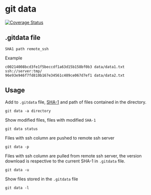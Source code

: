 # git data

[![Coverage Status](https://coveralls.io/repos/juanpabloaj/gitdata/badge.png?branch=master)](https://coveralls.io/r/juanpabloaj/gitdata?branch=master)

## .gitdata file

    SHA1 path remote_ssh

Example

    c00214008bcd3fe1f5beccdf1a63d15b158bf0b3 data/data1.txt ssh://server:tmp/
    96e93e946f7fd810b167e34561c489ce067d7ef1 data/data2.txt

## Usage

Add to `.gitdata` file, [SHA-1](http://en.wikipedia.org/wiki/SHA-1) and path of files contained in the directory.

    git data -a directory

Show modified files, files with modified `SHA-1`

    git data status

Files with ssh column are pushed to remote ssh server

    git data -p

Files with ssh column are pulled from remote ssh server, the version download is respective to the current SHA-1 in `.gitdata` file.

    git data -u

Show files stored in the `.gitdata` file

    git data -l
